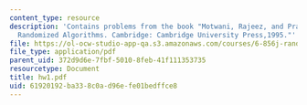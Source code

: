 ```yaml
---
content_type: resource
description: 'Contains problems from the book "Motwani, Rajeez, and Prabhakar Raghavan.
  Randomized Algorithms. Cambridge: Cambridge University Press,1995."'
file: https://ol-ocw-studio-app-qa.s3.amazonaws.com/courses/6-856j-randomized-algorithms-fall-2002/61920192ba338c0ad96efe01bedffce8_hw1.pdf
file_type: application/pdf
parent_uid: 372d9d6e-7fbf-5010-8feb-41f111353735
resourcetype: Document
title: hw1.pdf
uid: 61920192-ba33-8c0a-d96e-fe01bedffce8
---
```

